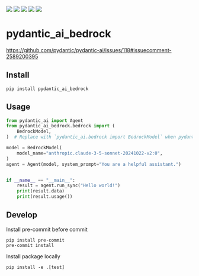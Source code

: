 ![](https://img.shields.io/github/license/wh1isper/pydantic_ai_bedrock)
![](https://img.shields.io/github/v/release/wh1isper/pydantic_ai_bedrock)
![](https://img.shields.io/pypi/dm/pydantic_ai_bedrock)
![](https://img.shields.io/github/last-commit/wh1isper/pydantic_ai_bedrock)
![](https://img.shields.io/pypi/pyversions/pydantic_ai_bedrock)

# pydantic_ai_bedrock

https://github.com/pydantic/pydantic-ai/issues/118#issuecomment-2589200395

## Install

`pip install pydantic_ai_bedrock`

## Usage

```python
from pydantic_ai import Agent
from pydantic_ai_bedrock.bedrock import (
    BedrockModel,
)  # Replace with `pydantic_ai.bedrock import BedrockModel` when pydantic_ai support bedrock

model = BedrockModel(
    model_name="anthropic.claude-3-5-sonnet-20241022-v2:0",
)
agent = Agent(model, system_prompt="You are a helpful assistant.")


if __name__ == "__main__":
    result = agent.run_sync("Hello world!")
    print(result.data)
    print(result.usage())
```

## Develop

Install pre-commit before commit

```
pip install pre-commit
pre-commit install
```

Install package locally

```
pip install -e .[test]
```
